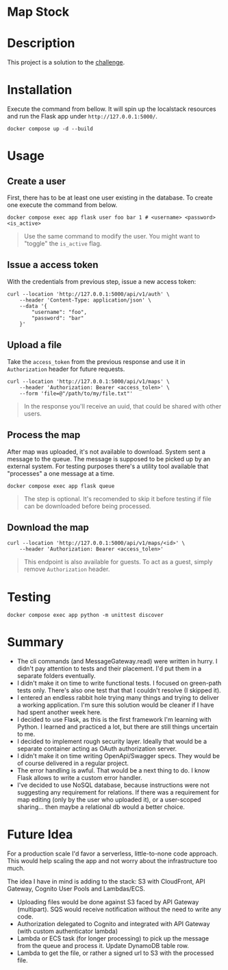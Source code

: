 Map Stock
=

# Description

This project is a solution to the [challenge](MapStock-challenge.pdf). 

# Installation

Execute the command from bellow. It will spin up the localstack resources and run the Flask app under `http://127.0.0.1:5000/`.

```shell
docker compose up -d --build
```

# Usage

## Create a user

First, there has to be at least one user existing in the database. To create one execute the command from below.

```shell
docker compose exec app flask user foo bar 1 # <username> <password> <is_active>
```

> Use the same command to modify the user. You might want to "toggle" the `is_active` flag.

## Issue a access token

With the credentials from previous step, issue a new access token:

```shell
curl --location 'http://127.0.0.1:5000/api/v1/auth' \
    --header 'Content-Type: application/json' \
    --data '{
        "username": "foo",
        "password": "bar"
    }'
```

## Upload a file

Take the `access_token` from the previous response and use it in `Authorization` header for future requests.

```shell
curl --location 'http://127.0.0.1:5000/api/v1/maps' \
    --header 'Authorization: Bearer <access_tolen>' \
    --form 'file=@"/path/to/my/file.txt"'
```

> In the response you'll receive an uuid, that could be shared with other users.

## Process the map

After map was uploaded, it's not available to download. System sent a message to the queue. The message is supposed to be picked up by an external system. For testing purposes there's a utility tool available that "processes" a one message at a time.

```shell
docker compose exec app flask queue
```

> The step is optional. It's recomended to skip it before testing if file can be downloaded before being processed.

## Download the map

```shell
curl --location 'http://127.0.0.1:5000/api/v1/maps/<id>' \
    --header 'Authorization: Bearer <access_tolen>'
```

> This endpoint is also available for guests. To act as a guest, simply remove `Authorization` header.

# Testing

```shell
docker compose exec app python -m unittest discover
```

# Summary

- The cli commands (and MessageGateway.read) were written in hurry. I didn't pay attention to tests and their placement. I'd put them in a separate folders eventually.
- I didn't make it on time to write functional tests. I focused on green-path tests only. There's also one test that that I couldn't resolve (I skipped it).
- I entered an endless rabbit hole trying many things and trying to deliver a working application. I'm sure this solution would be cleaner if I have had spent another week here.
- I decided to use Flask, as this is the first framework I'm learning with Python. I learned and practiced a lot, but there are still things uncertain to me.
- I decided to implement rough security layer. Ideally that would be a separate container acting as OAuth authorization server.
- I didn't make it on time writing OpenApi/Swagger specs. They would be of course delivered in a regular project.
- The error handling is awful. That would be a next thing to do. I know Flask allows to write a custom error handler.
- I've decided to use NoSQL database, because instructions were not suggesting any requirement for relations. If there was a requirement for map editing (only by the user who uploaded it), or a user-scoped sharing... then maybe a relational db would a better choice.

# Future Idea

For a production scale I'd favor a serverless, little-to-none code approach. This would help scaling the app and not worry about the infrastructure too much.

The idea I have in mind is adding to the stack: S3 with CloudFront, API Gateway, Cognito User Pools and Lambdas/ECS.

- Uploading files would be done against S3 faced by API Gateway (multipart). SQS would receive notification without the need to write any code.
- Authorization delegated to Cognito and integrated with API Gateway (with custom authenticator lambda)
- Lambda or ECS task (for longer processing) to pick up the message from the queue and process it. Update DynamoDB table row.
- Lambda to get the file, or rather a signed url to S3 with the processed file.
